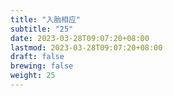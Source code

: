 ```yaml
---
title: "入胎相应"
subtitle: "25"
date: 2023-03-28T09:07:20+08:00
lastmod: 2023-03-28T09:07:20+08:00
draft: false
brewing: false
weight: 25
---
```


